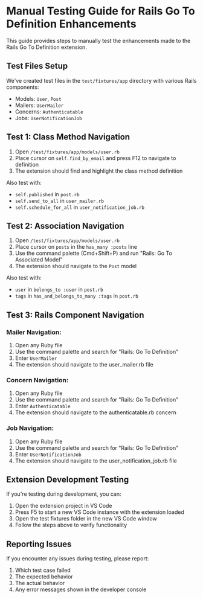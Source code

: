 # Manual Testing Guide for Rails Go To Definition Enhancements

This guide provides steps to manually test the enhancements made to the Rails Go To Definition extension.

## Test Files Setup

We've created test files in the `test/fixtures/app` directory with various Rails components:

- Models: `User`, `Post`  
- Mailers: `UserMailer`
- Concerns: `Authenticatable`
- Jobs: `UserNotificationJob`

## Test 1: Class Method Navigation

1. Open `/test/fixtures/app/models/user.rb`
2. Place cursor on `self.find_by_email` and press F12 to navigate to definition
3. The extension should find and highlight the class method definition

Also test with:
- `self.published` in `post.rb`
- `self.send_to_all` in `user_mailer.rb`
- `self.schedule_for_all` in `user_notification_job.rb`

## Test 2: Association Navigation

1. Open `/test/fixtures/app/models/user.rb`
2. Place cursor on `posts` in the `has_many :posts` line
3. Use the command palette (Cmd+Shift+P) and run "Rails: Go To Associated Model"
4. The extension should navigate to the `Post` model

Also test with:
- `user` in `belongs_to :user` in `post.rb`
- `tags` in `has_and_belongs_to_many :tags` in `post.rb`

## Test 3: Rails Component Navigation

### Mailer Navigation:
1. Open any Ruby file
2. Use the command palette and search for "Rails: Go To Definition"
3. Enter `UserMailer`
4. The extension should navigate to the user_mailer.rb file

### Concern Navigation:
1. Open any Ruby file
2. Use the command palette and search for "Rails: Go To Definition"
3. Enter `Authenticatable`
4. The extension should navigate to the authenticatable.rb concern

### Job Navigation:
1. Open any Ruby file
2. Use the command palette and search for "Rails: Go To Definition"
3. Enter `UserNotificationJob`
4. The extension should navigate to the user_notification_job.rb file

## Extension Development Testing

If you're testing during development, you can:

1. Open the extension project in VS Code
2. Press F5 to start a new VS Code instance with the extension loaded
3. Open the test fixtures folder in the new VS Code window
4. Follow the steps above to verify functionality

## Reporting Issues

If you encounter any issues during testing, please report:
1. Which test case failed
2. The expected behavior
3. The actual behavior 
4. Any error messages shown in the developer console

